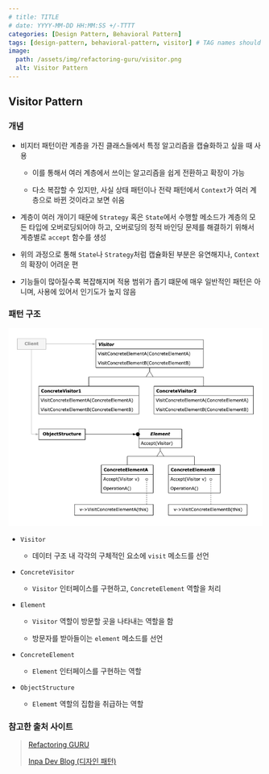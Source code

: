 ```yaml
---
# title: TITLE
# date: YYYY-MM-DD HH:MM:SS +/-TTTT
categories: [Design Pattern, Behavioral Pattern]
tags: [design-pattern, behavioral-pattern, visitor] # TAG names should always be lowercase
image:
  path: /assets/img/refactoring-guru/visitor.png
  alt: Visitor Pattern
---
```


## Visitor Pattern

### 개념

- 비지터 패턴이란 계층을 가진 클래스들에서 특정 알고리즘을 캡슐화하고 싶을 때 사용

  - 이를 통해서 여러 계층에서 쓰이는 알고리즘을 쉽게 전환하고 확장이 가능

  - 다소 복잡할 수 있지만, 사실 상태 패턴이나 전략 패턴에서 `Context`가 여러 계층으로 바뀐 것이라고 보면 쉬움

- 계층이 여러 개이기 때문에 `Strategy` 혹은 `State`에서 수행할 메소드가 계층의 모든 타입에 오버로딩되어야 하고, 오버로딩의 정적 바인딩 문제를 해결하기 위해서 계층별로 `accept` 함수를 생성

- 위의 과정으로 통해 `State`나 `Strategy`처럼 캡슐화된 부분은 유연해지나, `Context`의 확장이 어려운 편

- 기능들이 많아질수록 복잡해지며 적용 범위가 좁기 떄문에 매우 일반적인 패턴은 아니며, 사용에 있어서 인기도가 높지 않음

### 패턴 구조

![visitor](/assets/img/structure/visitor.png)

- `Visitor`

  - 데이터 구조 내 각각의 구체적인 요소에 `visit` 메소드를 선언

- `ConcreteVisitor`

  - `Visitor` 인터페이스를 구현하고, `ConcreteElement` 역할을 처리

- `Element`

  - `Visitor` 역할이 방문할 곳을 나타내는 역할을 함

  - 방문자를 받아들이는 `element` 메소드를 선언

- `ConcreteElement`

  - `Element` 인터페이스를 구현하는 역할

- `ObjectStructure`

  - `Elememt` 역할의 집합을 취급하는 역할

### 참고한 출처 사이트

> [Refactoring GURU](https://refactoring.guru/ko/design-patterns)
>
> [Inpa Dev Blog (디자인 패턴)](https://inpa.tistory.com/category/%EB%94%94%EC%9E%90%EC%9D%B8%20%ED%8C%A8%ED%84%B4)
